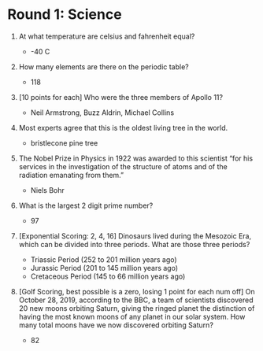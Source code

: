 # Round 1: Science

1. At what temperature are celsius and fahrenheit equal?
	* -40 C

2. How many elements are there on the periodic table?
	* 118

3. [10 points for each] Who were the three members of Apollo 11?
	*  Neil Armstrong, Buzz Aldrin, Michael Collins

4. Most experts agree that this is the oldest living tree in the world. 
	* bristlecone pine tree

5. The Nobel Prize in Physics in 1922 was awarded to this scientist “for his services in the investigation of the structure of atoms and of the radiation emanating from them.”
	* Niels Bohr

6. What is the largest 2 digit prime number?
	* 97

7. [Exponential Scoring: 2, 4, 16] Dinosaurs lived during the Mesozoic Era, which can be divided into three periods. What are those three periods? 
	* Triassic Period (252 to 201 million years ago)
	* Jurassic Period (201 to 145 million years ago)
	* Cretaceous Period (145 to 66 million years ago)

8. [Golf Scoring, best possible is a zero, losing 1 point for each num off] On October 28, 2019, according to the BBC, a team of scientists discovered 20 new moons orbiting Saturn, giving the ringed planet the distinction of having the most known moons of any planet in our solar system. How many total moons have we now discovered orbiting Saturn?
	* 82
